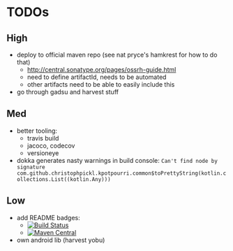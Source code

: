 
# TODOs

## High

* deploy to official maven repo (see nat pryce's hamkrest for how to do that)
    * http://central.sonatype.org/pages/ossrh-guide.html
    * need to define artifactId, needs to be automated
    * other artifacts need to be able to easily include this
* go through gadsu and harvest stuff

## Med

* better tooling:
    * travis build
    * jacoco, codecov
    * versioneye
* dokka generates nasty warnings in build console: `Can't find node by signature com.github.christophpickl.kpotpourri.common$toPrettyString(kotlin.collections.List((kotlin.Any)))`

## Low

* add README badges:
    * [![Build Status](https://travis-ci.org/npryce/hamkrest.svg?branch=master)](https://travis-ci.org/npryce/hamkrest)
    * [![Maven Central](https://img.shields.io/maven-central/v/com.natpryce/hamkrest.svg)](http://search.maven.org/#search%7Cga%7C1%7Cg%3A%22com.natpryce%22%20AND%20a%3A%22hamkrest%22)
* own android lib (harvest yobu)
